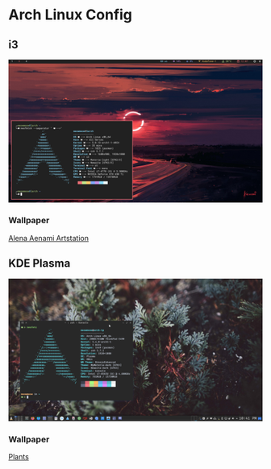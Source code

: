 # Arch Linux Config

## i3 

![](./desktop-i3.png)

### Wallpaper

[Alena Aenami Artstation](https://www.artstation.com/artwork/LyG3K)

## KDE Plasma

![](./desktop-kde.png)

### Wallpaper

[Plants](https://i.imgur.com/tWriKNs.jpg)

